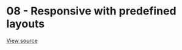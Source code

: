 # 08 - Responsive with predefined layouts 

[View source](https://github.com/jbaysolutions/vue-grid-layout/blob/master/website/docs/.vuepress/components/Example08ResponsivePredefinedLayouts.vue)

<ClientOnly>
<Example08ResponsivePredefinedLayouts></Example08ResponsivePredefinedLayouts>
</ClientOnly>
